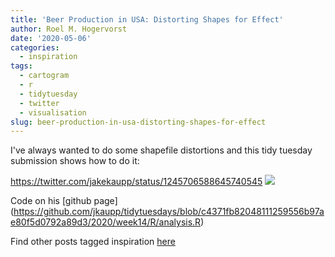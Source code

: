 ```yaml
---
title: 'Beer Production in USA: Distorting Shapes for Effect'
author: Roel M. Hogervorst
date: '2020-05-06'
categories:
  - inspiration
tags:
  - cartogram
  - r
  - tidytuesday
  - twitter
  - visualisation
slug: beer-production-in-usa-distorting-shapes-for-effect
---
```


I've always wanted to do some shapefile distortions and this tidy tuesday submission
shows how to do it:

<https://twitter.com/jakekaupp/status/1245706588645740545>
![](/2020-05-06-beer-production-in-usa-distorting-shapes-for-effect/index_files/beer.jpg)


Code on his [github page] (https://github.com/jkaupp/tidytuesdays/blob/c4371fb82048111259556b97ae80f5d0792a89d3/2020/week14/R/analysis.R)

<!--
I found [this here]

image preview 

what was so inspiring -->

Find other posts tagged inspiration [here](https://notes.rmhogervorst.nl/categories/inspiration/)
